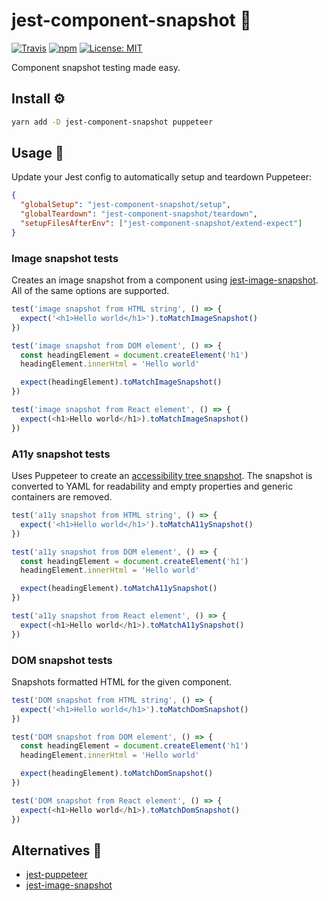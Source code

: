 # jest-component-snapshot 📸

[![Travis](https://img.shields.io/travis/mmmurray/jest-component-snapshot.svg)](https://travis-ci.com/mmmurray/jest-component-snapshot)
[![npm](https://img.shields.io/npm/v/jest-component-snapshot.svg)](https://www.npmjs.com/package/jest-component-snapshot)
[![License: MIT](https://img.shields.io/badge/License-MIT-blue.svg)](https://opensource.org/licenses/MIT)

Component snapshot testing made easy.

## Install ⚙️

```bash
yarn add -D jest-component-snapshot puppeteer
```

## Usage 🤖

Update your Jest config to automatically setup and teardown Puppeteer:

```json
{
  "globalSetup": "jest-component-snapshot/setup",
  "globalTeardown": "jest-component-snapshot/teardown",
  "setupFilesAfterEnv": ["jest-component-snapshot/extend-expect"]
}
```

### Image snapshot tests

Creates an image snapshot from a component using [jest-image-snapshot](https://www.npmjs.com/package/jest-image-snapshot). All of the same options are supported.

```js
test('image snapshot from HTML string', () => {
  expect('<h1>Hello world</h1>').toMatchImageSnapshot()
})

test('image snapshot from DOM element', () => {
  const headingElement = document.createElement('h1')
  headingElement.innerHtml = 'Hello world'

  expect(headingElement).toMatchImageSnapshot()
})

test('image snapshot from React element', () => {
  expect(<h1>Hello world</h1>).toMatchImageSnapshot()
})
```

### A11y snapshot tests

Uses Puppeteer to create an [accessibility tree snapshot](https://pptr.dev/#?product=Puppeteer&show=api-class-accessibility). The snapshot is converted to YAML for readability and empty properties and generic containers are removed.

```js
test('a11y snapshot from HTML string', () => {
  expect('<h1>Hello world</h1>').toMatchA11ySnapshot()
})

test('a11y snapshot from DOM element', () => {
  const headingElement = document.createElement('h1')
  headingElement.innerHtml = 'Hello world'

  expect(headingElement).toMatchA11ySnapshot()
})

test('a11y snapshot from React element', () => {
  expect(<h1>Hello world</h1>).toMatchA11ySnapshot()
})
```

### DOM snapshot tests

Snapshots formatted HTML for the given component.

```js
test('DOM snapshot from HTML string', () => {
  expect('<h1>Hello world</h1>').toMatchDomSnapshot()
})

test('DOM snapshot from DOM element', () => {
  const headingElement = document.createElement('h1')
  headingElement.innerHtml = 'Hello world'

  expect(headingElement).toMatchDomSnapshot()
})

test('DOM snapshot from React element', () => {
  expect(<h1>Hello world</h1>).toMatchDomSnapshot()
})
```

## Alternatives 🙌

- [jest-puppeteer](https://github.com/smooth-code/jest-puppeteer)
- [jest-image-snapshot](https://www.npmjs.com/package/jest-image-snapshot)
